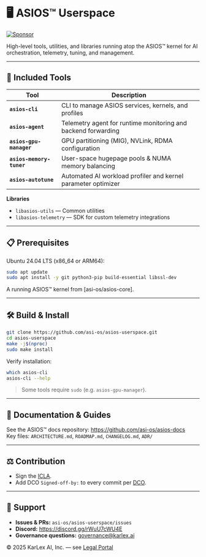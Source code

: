 
# 🖥️ ASIOS™ Userspace
[![Sponsor](https://img.shields.io/github/sponsors/asi-os?label=Sponsor&logo=github)](https://github.com/sponsors/asi-os)

High-level tools, utilities, and libraries running atop the ASIOS™ kernel for AI orchestration, telemetry, tuning, and management.

---

## 🚀 Included Tools

| Tool                    | Description                                                         |
|-------------------------|---------------------------------------------------------------------|
| **`asios-cli`**         | CLI to manage ASIOS services, kernels, and profiles                 |
| **`asios-agent`**       | Telemetry agent for runtime monitoring and backend forwarding       |
| **`asios-gpu-manager`** | GPU partitioning (MIG), NVLink, RDMA configuration                  |
| **`asios-memory-tuner`**| User-space hugepage pools & NUMA memory balancing                   |
| **`asios-autotune`**    | Automated AI workload profiler and kernel parameter optimizer       |

**Libraries**  
- `libasios-utils` — Common utilities  
- `libasios-telemetry` — SDK for custom telemetry integrations  

---

## 📋 Prerequisites

Ubuntu 24.04 LTS (x86_64 or ARM64):

```bash
sudo apt update
sudo apt install -y git python3-pip build-essential libssl-dev
```

A running ASIOS™ kernel from [asi-os/asios-core].

---

## 🛠️ Build & Install

```bash
git clone https://github.com/asi-os/asios-userspace.git
cd asios-userspace
make -j$(nproc)
sudo make install
```

Verify installation:

```bash
which asios-cli
asios-cli --help
```

> Some tools require `sudo` (e.g. `asios-gpu-manager`).

---

## 📖 Documentation & Guides

See the ASIOS™ docs repository: https://github.com/asi-os/asios-docs  
Key files: `ARCHITECTURE.md`, `ROADMAP.md`, `CHANGELOG.md`, `ADR/`

---

## ⚖️ Contribution

- Sign the [ICLA](../asios-legal/ICLA.md).  
- Add DCO `Signed-off-by:` to every commit per [DCO](../asios-legal/DCO.md).

---

## 🤝 Support

- **Issues & PRs:** `asi-os/asios-userspace/issues`  
- **Discord:** https://discord.gg/rWuU7cWU4E  
- **Governance questions:** governance@karlex.ai  

© 2025 KarLex AI, Inc. — see [Legal Portal](https://asios.ai/legal)
